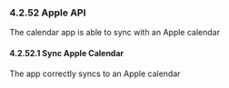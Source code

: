 ### 4.2.52 Apple API

The calendar app is able to sync with an Apple calendar


#### 4.2.52.1 Sync Apple Calendar

The app correctly syncs to an Apple calendar


